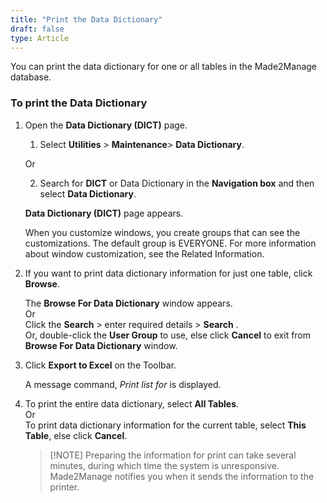 ```yaml
---
title: "Print the Data Dictionary"
draft: false
type: Article
---
```


You can print the data dictionary for one or all tables in the Made2Manage database.

### To print the Data Dictionary

1. Open the **Data Dictionary (DICT)** page.

    1. Select **Utilities** > **Maintenance**> **Data Dictionary**.

    Or

    2. Search for **DICT** or Data Dictionary in the **Navigation box** and then select **Data Dictionary**.

    **Data Dictionary (DICT)** page appears.

    When you customize windows, you create groups that can see the customizations. The default group is EVERYONE. For more information about window customization, see the Related Information.

2. If you want to print data dictionary information for just one table, click **Browse**.

    The **Browse For Data Dictionary** window appears.  
    Or  
    Click the **Search** > enter required details > **Search** .  
    Or, double-click the **User Group** to use, else click **Cancel** to exit from **Browse For Data Dictionary** window.

3. Click **Export to Excel** on the Toolbar.

    A message command, *Print list for* is displayed.

4. To print the entire data dictionary, select **All Tables**.  
    Or  
    To print data dictionary information for the current table, select **This Table**, else click **Cancel**.

    >[!NOTE] Preparing the information for print can take several minutes, during which time the system is unresponsive. Made2Manage notifies you when it sends the information to the printer.

​